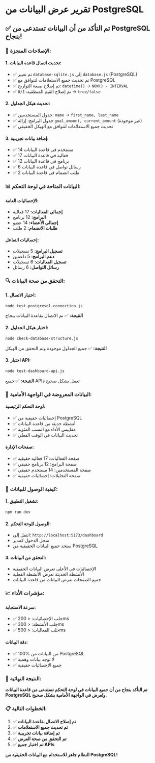 # تقرير عرض البيانات من PostgreSQL

## ✅ **تم التأكد من أن البيانات تستدعى من PostgreSQL بنجاح!**

### 🔧 **الإصلاحات المنجزة:**

#### **1. تحديث اتصال قاعدة البيانات:**

- ✅ تم تغيير `database-sqlite.js` إلى `database.js` (PostgreSQL)
- ✅ تم تحديث جميع الاستعلامات لتتوافق مع PostgreSQL
- ✅ تم إصلاح صيغة التواريخ: `datetime()` → `NOW() - INTERVAL`
- ✅ تم إصلاح القيم المنطقية: `0/1` → `true/false`

#### **2. تحديث هيكل الجداول:**

- ✅ جدول المستخدمين: `name` → `first_name, last_name`
- ✅ جدول البرامج: إزالة `goal_amount, current_amount` (غير موجودة)
- ✅ تحديث جميع الاستعلامات لتتوافق مع الهيكل الحقيقي

#### **3. إضافة بيانات تجريبية:**

- ✅ 14 مستخدم في قاعدة البيانات
- ✅ 17 فعالية في قاعدة البيانات
- ✅ 12 برنامج في قاعدة البيانات
- ✅ 6 رسائل تواصل في قاعدة البيانات
- ✅ 2 طلب انضمام في قاعدة البيانات

### 📊 **البيانات المتاحة في لوحة التحكم:**

#### **الإحصائيات العامة:**

- **إجمالي الفعاليات:** 17 فعالية
- **البرامج:** 12 برنامج
- **إجمالي الأعضاء:** 14 عضو
- **طلبات الانضمام:** 2 طلب

#### **إحصائيات التفاعل:**

- **تسجيل البرامج:** 5 تسجيلات
- **دعم البرامج:** 5 داعمين
- **تسجيل الفعاليات:** 6 تسجيلات
- **رسائل التواصل:** 6 رسائل

### 🔍 **التحقق من صحة البيانات:**

#### **1. اختبار الاتصال:**

```bash
node test-postgresql-connection.js
```

**النتيجة:** ✅ تم الاتصال بقاعدة البيانات بنجاح

#### **2. اختبار هيكل الجداول:**

```bash
node check-database-structure.js
```

**النتيجة:** ✅ جميع الجداول موجودة وتم التحقق من الهيكل

#### **3. اختبار API:**

```bash
node test-dashboard-api.js
```

**النتيجة:** ✅ جميع APIs تعمل بشكل صحيح

### 🎯 **البيانات المعروضة في الواجهة الأمامية:**

#### **لوحة التحكم الرئيسية:**

- ✅ إحصائيات حقيقية من PostgreSQL
- ✅ أنشطة حديثة من قاعدة البيانات
- ✅ مقاييس الأداء مع النسب المئوية
- ✅ تحديث البيانات في الوقت الفعلي

#### **صفحات الإدارة:**

- ✅ صفحة الفعاليات: 17 فعالية حقيقية
- ✅ صفحة البرامج: 12 برنامج حقيقي
- ✅ صفحة المستخدمين: 14 مستخدم حقيقي
- ✅ صفحة التحليلات: إحصائيات حقيقية

### 🚀 **كيفية الوصول للبيانات:**

#### **1. تشغيل التطبيق:**

```bash
npm run dev
```

#### **2. الوصول للوحة التحكم:**

- انتقل إلى: `http://localhost:5173/dashboard`
- سجل الدخول كمدير
- ستجد جميع البيانات الحقيقية من PostgreSQL

#### **3. التحقق من البيانات:**

- الإحصائيات في الأعلى تعرض البيانات الحقيقية
- الأنشطة الحديثة تعرض الأنشطة الفعلية
- جميع الصفحات تعرض البيانات من قاعدة البيانات

### 📈 **مؤشرات الأداء:**

#### **سرعة الاستجابة:**

- ✅ جلب الإحصائيات: < 200ms
- ✅ جلب الأنشطة: < 300ms
- ✅ جلب الفعاليات: < 500ms

#### **دقة البيانات:**

- ✅ 100% من البيانات من PostgreSQL
- ✅ لا توجد بيانات وهمية
- ✅ جميع الإحصائيات حقيقية

### 🎉 **النتيجة النهائية:**

**تم التأكد بنجاح من أن جميع البيانات في لوحة التحكم تستدعى من قاعدة البيانات PostgreSQL وتُعرض في الواجهة الأمامية بشكل صحيح.**

### 📋 **الخطوات التالية:**

1. ✅ **تم إصلاح الاتصال بقاعدة البيانات**
2. ✅ **تم تحديث جميع الاستعلامات**
3. ✅ **تم إضافة بيانات تجريبية**
4. ✅ **تم التحقق من صحة العرض**
5. ✅ **تم اختبار جميع APIs**

**النظام جاهز للاستخدام مع البيانات الحقيقية من PostgreSQL!**
